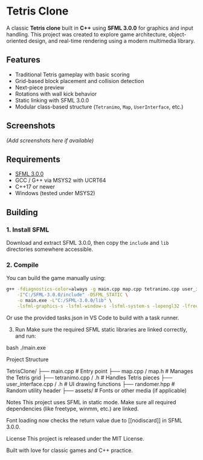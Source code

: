 # Tetris Clone

A classic **Tetris clone** built in **C++** using **SFML 3.0.0** for graphics and input handling. 
This project was created to explore game architecture, object-oriented design, and real-time rendering using a modern multimedia library.

## Features

- Traditional Tetris gameplay with basic scoring
- Grid-based block placement and collision detection
- Next-piece preview
- Rotations with wall kick behavior
- Static linking with SFML 3.0.0
- Modular class-based structure (`Tetranimo`, `Map`, `UserInterface`, etc.)

## Screenshots

*(Add screenshots here if available)*

## Requirements

- [SFML 3.0.0](https://www.sfml-dev.org/download.php)
- GCC / G++ via MSYS2 with UCRT64
- C++17 or newer
- Windows (tested under MSYS2)

## Building

### 1. Install SFML

Download and extract SFML 3.0.0, then copy the `include` and `lib` directories somewhere accessible.

### 2. Compile

You can build the game manually using:

```bash
g++ -fdiagnostics-color=always -g main.cpp map.cpp tetranimo.cpp user_interface.cpp \
    -I"C:/SFML-3.0.0/include" -DSFML_STATIC \
    -o main.exe -L"C:/SFML-3.0.0/lib" \
    -lsfml-graphics-s -lsfml-window-s -lsfml-system-s -lopengl32 -lfreetype -lwinmm -lgdi32 -mwindows
```

Or use the provided tasks.json in VS Code to build with a task runner.

3. Run
Make sure the required SFML static libraries are linked correctly, and run:

bash
./main.exe

Project Structure

TetrisClone/
├── main.cpp              # Entry point
├── map.cpp / map.h       # Manages the Tetris grid
├── tetranimo.cpp / .h    # Handles Tetris pieces
├── user_interface.cpp / .h # UI drawing functions
├── randomer.hpp          # Random utility header
├── assets/               # Fonts or other media (if applicable)

Notes
This project uses SFML in static mode. Make sure all required dependencies (like freetype, winmm, etc.) are linked.

Font loading now checks the return value due to [[nodiscard]] in SFML 3.0.0.

License
This project is released under the MIT License.

Built with love for classic games and C++ practice.
